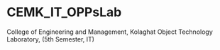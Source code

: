 # CEMK_IT_OPPsLab
College of Engineering and Management, Kolaghat  Object Technology Laboratory, (5th Semester, IT) 
